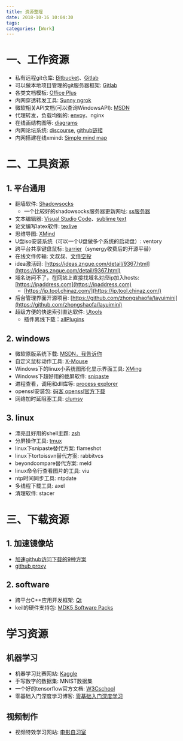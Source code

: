 ```yaml
---
title: 资源整理
date: 2018-10-16 10:04:30
tags:
categories: [Work]
---
```


# 一、工作资源

- 私有远程git仓库: [Bitbucket][6]、[Gitlab][7]
- 可以做本地项目管理的git服务器框架: [Gitlab][7]
- 各类文档模板: [Office Plus][9]
- 内网穿透转发工具: [Sunny ngrok][10]
- 微软相关API文档(可以查询WindowsAPI): [MSDN](https://msdn.microsoft.com/library/)
- 代理转发，负载均衡的: [envoy](https://www.servicemesher.com/envoy/intro/what_is_envoy.html)、nginx
- 在线画结构图等: [diagrams](https://app.diagrams.net/)
- 内网论坛系统: [discourse](https://www.discourse.org/), [github链接](https://github.com/discourse/discourse)
- 内网搭建在线xmind: [Simple mind map](https://github.com/wanglin2/mind-map?tab=readme-ov-file)

# 二、工具资源

## 1. 平台通用

- 翻墙软件: [Shadowsocks][3]
    - 一个比较好的shadowsocks服务器更新网址: [ss服务器][4]
- 文本编辑器: [Visual Studio Code](https://code.visualstudio.com/)、[sublime text](http://www.sublimetext.com/)
- 论文编写latex软件: [texlive](http://tug.org/texlive/)
- 思维导图: [XMind](https://www.xmind.net/)
- U盘iso安装系统（可以一个U盘做多个系统的启动盘）: ventory
- 跨平台共享键盘鼠标: [barrier](https://github.com/debauchee/barrier)（synergy收费后的开源平替）
- 在线文件传输: 文叔叔、[文件空投](https://airportal.cn/)
- idea激活码: [https://ideas.zngue.com/detail/9367.html](https://ideas.zngue.com/detail/9367.html)
- 域名访问不了，在网站上直接找域名对应ip加入hosts: [https://ipaddress.com](https://ipaddress.com)
    - [https://ip.tool.chinaz.com/](https://ip.tool.chinaz.com/)
- 后台管理界面开源项目: [https://github.com/zhongshaofa/layuimini](https://github.com/zhongshaofa/layuimini)
- 超级方便的快速索引直达软件: [Utools](https://u.tools/)
    - 插件离线下载：[allPlugins](https://api.u-tools.cn/Plugins/Developer/allPlugins)

## 2. windows

- 微软原版系统下载: [MSDN，我告诉你](https://msdn.itellyou.cn/)
- 自定义鼠标动作工具: [X-Mouse][11]
- Windows下的linux小系统图形化显示界面工具: [XMing][12]
- Windows下超好用的截屏软件: [snipaste](https://zh.snipaste.com/download.html)
- 进程查看，调用和dll库等: [process explorer](https://docs.microsoft.com/zh-cn/sysinternals/downloads/process-explorer)
- openssl安装包: [码客 openssl官方下载](https://oomake.com/download/openssl)
- 网络加时延阻塞工具: [clumsy](https://github.com/jagt/clumsy)

## 3. linux

- 漂亮且好用的shell主题: [zsh][13]
- 分屏操作工具: [tmux]((/pages/2018-09-16-shellStudy/#tmux))
- linux下snipaste替代方案: flameshot
- linux下tortoissvn替代方案: rabbitvcs
- beyondcompare替代方案: meld
- linux命令行查看图片的工具: viu
- ntp时间同步工具: ntpdate
- 多线程下载工具: axel
- 清理软件: stacer

# 三、下载资源

## 1. 加速镜像站

- [加速github访问下载的9种方案](https://www.cnblogs.com/july-sunny/p/13697156.html)
- [github proxy](https://ghproxy.com/)

## 2. software

- 跨平台C++应用开发框架: [Qt][5]
- keil的硬件支持包: [MDK5 Software Packs][8]

# 学习资源

## 机器学习

- 机器学习比赛网站: [Kaggle][2]
- 手写数字的数据集: MNIST数据集
- 一个好的tensorflow官方文档: [W3Cschool](https://www.w3cschool.cn/tensorflow_python/)
- 零基础入门深度学习博客: [零基础入门深度学习](https://www.zybuluo.com/hanbingtao/note/433855)

## 视频制作

- 视频特效学习网站: [电影自习室](https://www.vmovier.com/series/45/1?from=series_post_intro)

[2]: https://www.kaggle.com/
[3]: https://github.com/search?q=shadowsocks
[4]: https://github.com/Alvin9999/new-pac/wiki/ss%E5%85%8D%E8%B4%B9%E8%B4%A6%E5%8F%B7
[5]: http://download.qt.io/archive/qt/
[6]: https://bitbucket.org
[7]: https://about.gitlab.com/
[8]: http://www.keil.com/dd2/Pack/
[9]: http://www.officeplus.cn/Template/Home.shtml
[10]: https://www.ngrok.cc/
[11]: https://x-mouse-button-control.en.softonic.com/
[12]: https://sourceforge.net/projects/xming/
[13]: /pages/2018-10-25-zshConfig/
